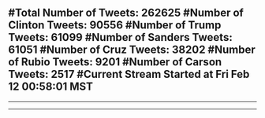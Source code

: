 #Total Number of Tweets: 262625 
#Number of Clinton Tweets: 90556
#Number of Trump Tweets: 61099
#Number of Sanders Tweets: 61051
#Number of Cruz Tweets: 38202
#Number of Rubio Tweets: 9201
#Number of Carson Tweets: 2517
#Current Stream Started at Fri Feb 12 00:58:01 MST
---
---
---
